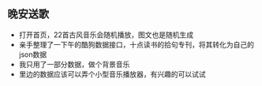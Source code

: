 ## 晚安送歌
* 打开首页，22首古风音乐会随机播放，图文也是随机生成
* 亲手整理了一下午的酷狗数据接口，十点读书的拾句专刊，将其转化为自己的json数据
* 我只用了一部分数据，做个背景音乐
* 里边的数据应该可以弄个小型音乐播放器，有兴趣的可以试试

